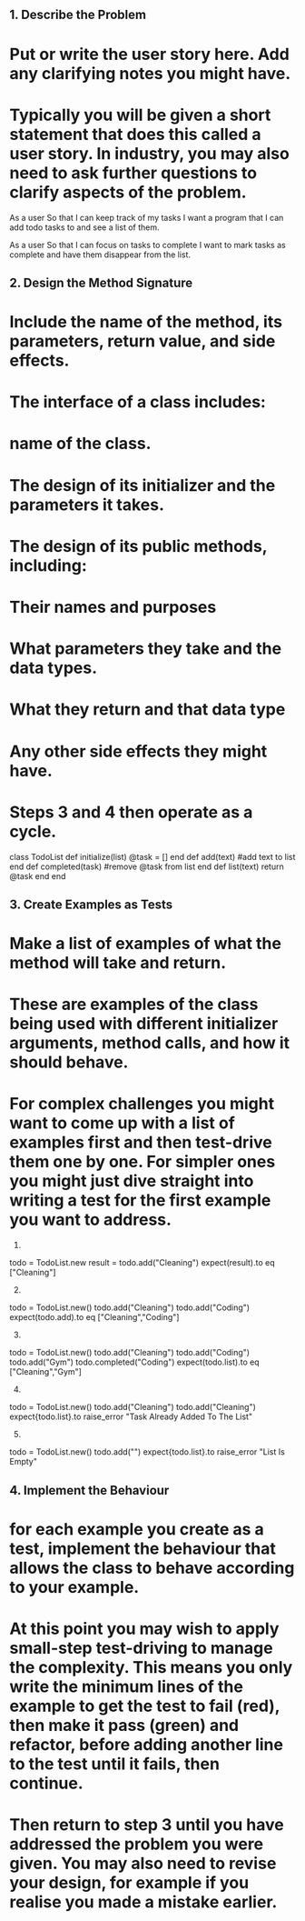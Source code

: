 ## 1. Describe the Problem
# Put or write the user story here. Add any clarifying notes you might have.
# Typically you will be given a short statement that does this called a user story. In industry, you may also need to ask further questions to clarify aspects of the problem.
As a user
So that I can keep track of my tasks
I want a program that I can add todo tasks to and see a list of them.

As a user
So that I can focus on tasks to complete
I want to mark tasks as complete and have them disappear from the list.


## 2. Design the Method Signature
# Include the name of the method, its parameters, return value, and side effects.
# The interface of a class includes:
#  name of the class.
# The design of its initializer and the parameters it takes.
# The design of its public methods, including:
# Their names and purposes
# What parameters they take and the data types.
# What they return and that data type
# Any other side effects they might have.
# Steps 3 and 4 then operate as a cycle.
class TodoList
def initialize(list)
@task = []
end
def add(text)
#add text to list
end
def  completed(task)
#remove @task from list
end
def list(text)
return @task
end
end


## 3. Create Examples as Tests
# Make a list of examples of what the method will take and return.
# These are examples of the class being used with different initializer arguments, method calls, and how it should behave.
# For complex challenges you might want to come up with a list of examples first and then test-drive them one by one. For simpler ones you might just dive straight into writing a test for the first example you want to address.

1.
todo = TodoList.new
result = todo.add("Cleaning")
expect(result).to eq ["Cleaning"]

2.
todo = TodoList.new()
todo.add("Cleaning")
todo.add("Coding")
expect(todo.add).to eq ["Cleaning","Coding"]

3.
todo = TodoList.new()
todo.add("Cleaning")
todo.add("Coding")
todo.add("Gym")
todo.completed("Coding")
expect(todo.list).to eq ["Cleaning","Gym"]


4.
todo = TodoList.new()
todo.add("Cleaning")
todo.add("Cleaning")
expect{todo.list}.to raise_error "Task Already Added To The List"

5.
todo = TodoList.new()
todo.add("")
expect{todo.list}.to raise_error "List Is Empty"


## 4. Implement the Behaviour
# for each example you create as a test, implement the behaviour that allows the class to behave according to your example.
# At this point you may wish to apply small-step test-driving to manage the complexity. This means you only write the minimum lines of the example to get the test to fail (red), then make it pass (green) and refactor, before adding another line to the test until it fails, then continue.
# Then return to step 3 until you have addressed the problem you were given. You may also need to revise your design, for example if you realise you made a mistake earlier.

